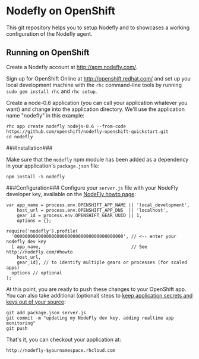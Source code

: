 # Nodefly on OpenShift
This git repository helps you to setup Nodefly and to showcases a working configuration of the Nodefly agent.

## Running on OpenShift
Create a Nodefly account at http://apm.nodefly.com/.

Sign up for OpenShift Online at http://openshift.redhat.com/ and set up you local development machine with the `rhc` command-line tools  by running `sudo gem install rhc` and `rhc setup`.

Create a node-0.6 application (you can call your application whatever you want) and change into the application directory.  We'll use the application name "nodefly" in this example:

    rhc app create nodefly nodejs-0.6 --from-code https://github.com/openshift/nodefly-openshift-quickstart.git
    cd nodefly

###Installation###

Make sure that the `nodefly` npm module has been added as a dependency in your application's `package.json` file:

    npm install -S nodefly

###Configuration###
Configure your `server.js` file with your NodeFly developer key, available on the [NodeFly howto page](http://nodefly.com/#howto):

    var app_name = process.env.OPENSHIFT_APP_NAME || 'local_development',
        host_url = process.env.OPENSHIFT_APP_DNS  || 'localhost',
        gear_id = process.env.OPENSHIFT_GEAR_UUID || 1,
        options = {};

    require('nodefly').profile(
      '00000000000000000000000000000000000000000', // <-- enter your nodefly dev key
      [ app_name,                                  // See http://nodefly.com/#howto 
        host_url,
        gear_id], // to identify multiple gears or processes (for scaled apps)
      options // optional
    );

At this point, you are ready to push these changes to your OpenShift app.  You can also take additional (optional) steps to [keep application secrets and keys out of your source](https://www.openshift.com/blogs/secret-free-source-on-paas):

    git add package.json server.js
    git commit -m "updating my NodeFly dev key, adding realtime app monitoring"
    git push

That's it, you can checkout your application at:

    http://nodefly-$yournamespace.rhcloud.com
